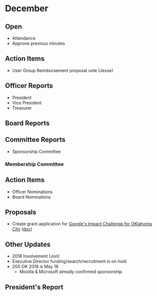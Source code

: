 # December

## Open
* Attendance
* Approve previous minutes

## Action Items
* User Group Reimbursement proposal vote (Jesse)

## Officer Reports
* President
* Vice President
* Treasurer

## Board Reports

## Committee Reports

 - Sponsorship Committee

### Membership Committee

## Action Items
 - Officer Nominations
 - Board Nominations

## Proposals
- Create grant application for [Google's Impact Challenge for OKlahoma City](https://impactchallenge.withgoogle.com/oklahomacity2017) ([doc](https://docs.google.com/document/d/10LcRbuXCxchVlZl-udik_11j_Im7kg29jRICn3eZ14g/edit))

## Other Updates

- 2018 Involvement (Jon)
- Executive Director funding/search/recruitment is on hold
- 200 OK 2018 is May 18
  - Mozilla & Microsoft already confirmed sponsorship

## President's Report 
